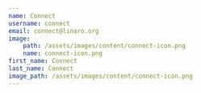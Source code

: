 ```yaml
---
name: Connect
username: connect
email: connect@linaro.org
image:
    path: /assets/images/content/connect-icon.png
    name: connect-icon.png
first_name: Connect
last_name: Connect
image_path: /assets/images/content/connect-icon.png
---
```

